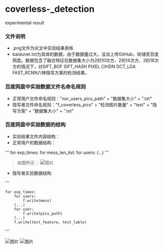 # coverless-_detection
experimental result
### 文件说明
* .png文件为论文中实验结果表格
* baidunet.txt为具体的数据，由于数据量过大，没法上传GitHub，转储至百度网盘。数据包含了融合特征在数据集大小为2的10次方、2的14次方、2的18次方的情况下，对SIFT_BOF SIFT_HASH PIXEL CIHDN DCT_LDA FAST_RCNN六种隐写方案的检测结果。
### 百度网盘中实验数据文件名命名规则
* 正常用户文件命名规则："nor_users_pics_path" + "数据集大小" + ".txt"
* 隐写者文件命名规则："f_coverless_pics" + "检测图片数量" + "test" + "隐写方案" + "数据集大小" + ".txt"
### 百度网盘中实验数据的结构
* 实验结果文件内容结构：
* 正常用户的数据结构：

'''
for exp_times:
    for mess_len_list:
        for users:
        (...)
'''

> 如图所示：
> ![图片](https://user-images.githubusercontent.com/77422731/209758085-920ddbee-6bc7-489f-99e9-ba530e5737fb.png)
* 隐写者实验数据结构

'''

    for exp_times:
        for users:
            f.write(mess)
        (...)
        for user:
            f.write(pics_path)
        (...)
        f.write(test_feature, test_lable)
'''

![图片](https://user-images.githubusercontent.com/77422731/209758397-253cc47e-4258-44df-8ccf-2ac7c9a9a7ee.png)
![图片](https://user-images.githubusercontent.com/77422731/209758795-167b827d-68b7-45f8-b6cf-ee3f061b2ec6.png)


